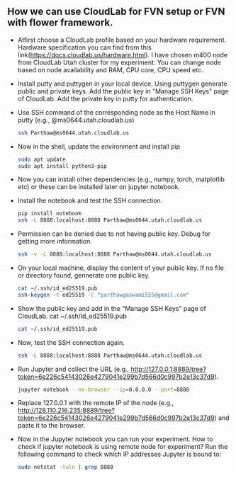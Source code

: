 ## How we can use CloudLab for FVN setup or FVN with flower framework.

* Atfirst choose a CloudLab profile based on your hardware requirement. Hardware specification you can find from this link(https://docs.cloudlab.us/hardware.html). I have chosen m400 node from CloudLab Utah cluster for my experiment. You can change node based on node availability and RAM, CPU core, CPU speed etc. 

* Install putty and puttygen in your local device. Using puttygen generate public and private keys. Add the public key in "Manage SSH Keys" page of CloudLab. Add the private key in putty for authentication.

* Use SSH command of the corresponding node as the Host Name in putty (e.g., @ms0644.utah.cloudlab.us)
  ```bash
  ssh Parthaw@ms0644.utah.cloudlab.us

* Now in the shell, update the environment and install pip 
  ```bash
  sudo apt update  
  sudo apt install python3-pip
  
* Now you can install other dependencies (e.g., numpy, torch, matplotlib etc) or these can be installed later on jupyter notebook.
    
* Install the notebook and test the SSH connection.
  ```bash
  pip install notebook
  ssh -L 8888:localhost:8888 Parthaw@ms0644.utah.cloudlab.us  

* Permission can be denied due to not having public key. Debug for getting more information.
  ```bash
  ssh -v -L 8888:localhost:8888 Parthaw@ms0644.utah.cloudlab.us

* On your local machine, display the content of your public key. If no file or directory found, gennerate one public key.
  ```bash
  cat ~/.ssh/id_ed25519.pub
  ssh-keygen -t ed25519 -C "parthawgoswami555@gmail.com"

* Show the public key and add in the "Manage SSH Keys" page of CloudLab. cat ~/.ssh/id_ed25519.pub
  ```bash
  cat ~/.ssh/id_ed25519.pub

* Now, test the SSH connection again.
  ```bash
  ssh -L 8888:localhost:8888 Parthaw@ms0644.utah.cloudlab.us

* Run Jupyter and collect the URL (e.g., http://127.0.0.1:8889/tree?token=6e226c54143026e4279041e299b7d566d0c997b2e13c37d9).
  ```bash
  jupyter notebook --no-browser --ip=0.0.0.0 --port=8888

* Replace 127.0.0.1 with the remote IP of the node (e.g., http://128.110.216.235:8889/tree?token=6e226c54143026e4279041e299b7d566d0c997b2e13c37d9) and paste it to the browser.

* Now in the Jupyter notebook you can run your experiment. How to check if jupyter notebook is using remote node for experiment? Run the following command to check which IP addresses Jupyter is bound to:
  ```bash
  sudo netstat -tuln | grep 8888
